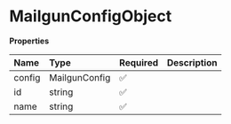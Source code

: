 # MailgunConfigObject

**Properties**

| Name   | Type          | Required | Description |
| :----- | :------------ | :------- | :---------- |
| config | MailgunConfig | ✅       |             |
| id     | string        | ✅       |             |
| name   | string        | ✅       |             |
